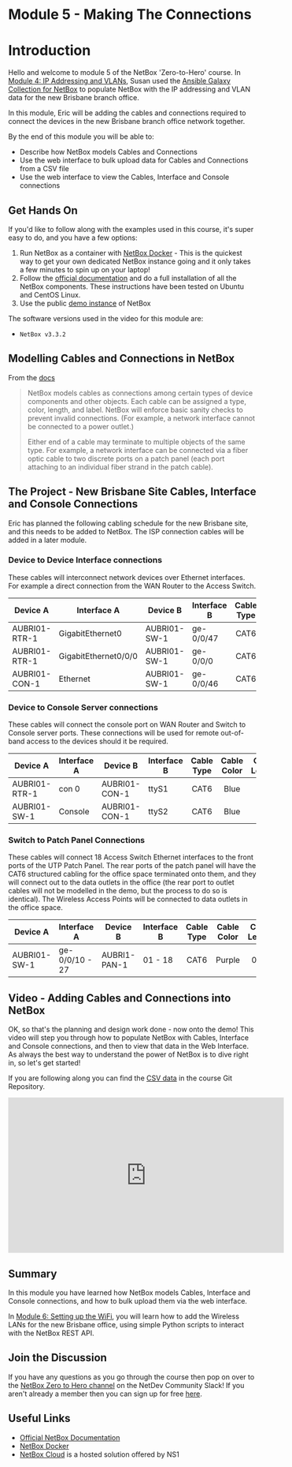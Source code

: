 # Module 5 - Making The Connections
# Introduction

Hello and welcome to module 5 of the NetBox 'Zero-to-Hero' course. In [Module 4: IP Addressing and VLANs](../4-ip-addressing-and-vlans/4-ip-addressing-and-vlans.md),  Susan used the [Ansible Galaxy Collection for NetBox](https://galaxy.ansible.com/netbox/netbox) to populate NetBox with the IP addressing and VLAN data for the new Brisbane branch office. 

In this module, Eric will be adding the cables and connections required to connect the devices in the new Brisbane branch office network together. 

By the end of this module you will be able to:
- Describe how NetBox models Cables and Connections
- Use the web interface to bulk upload data for Cables and Connections from a CSV file
- Use the web interface to view the Cables, Interface and Console connections

## Get Hands On
If you'd like to follow along with the examples used in this course, it's super easy to do, and you have a few options: 
1.  Run NetBox as a container with [NetBox Docker](https://github.com/netbox-community/netbox-docker) - This is the quickest way to get your own dedicated NetBox instance going and it only takes a few minutes to spin up on your laptop!
2.  Follow the [official documentation](https://docs.netbox.dev/en/stable/installation/) and do a full installation of all the NetBox components. These instructions have been tested on Ubuntu and CentOS Linux.
3.  Use the public [demo instance](https://demo.netbox.dev/) of NetBox   

The software versions used in the video for this module are: 
- `NetBox v3.3.2`

## Modelling Cables and Connections in NetBox

From the [docs](https://docs.netbox.dev/en/stable/features/devices-cabling/#cables)
>NetBox models cables as connections among certain types of device components and other objects. Each cable can be assigned a type, color, length, and label. NetBox will enforce basic sanity checks to prevent invalid connections. (For example, a network interface cannot be connected to a power outlet.)
>
>Either end of a cable may terminate to multiple objects of the same type. For example, a network interface can be connected via a fiber optic cable to two discrete ports on a patch panel (each port attaching to an individual fiber strand in the patch cable).

## The Project - New Brisbane Site Cables, Interface and Console Connections
Eric has planned the following cabling schedule for the new Brisbane site, and this needs to be added to NetBox. The ISP connection cables will be added in a later module. 

### Device to Device Interface connections
These cables will interconnect network devices over Ethernet interfaces. For example a direct connection from the WAN Router to the Access Switch.

| Device A | Interface A | Device B | Interface B | Cable Type | Cable Color | Cable Length 
| --- | --- | --- | --- | :---: | :---: | :---: |
| AUBRI01-RTR-1 | GigabitEthernet0 | AUBRI01-SW-1 | ge-0/0/47 | CAT6 | Red | 0.5M |
| AUBRI01-RTR-1 | GigabitEthernet0/0/0 | AUBRI01-SW-1 | ge-0/0/0 | CAT6 | Red | 0.5M | 
| AUBRI01-CON-1 | Ethernet | AUBRI01-SW-1 | ge-0/0/46 | CAT6 | Red | 0.5M |

### Device to Console Server connections
These cables will connect the console port on WAN Router and Switch to Console server ports. These connections will be used for remote out-of-band access to the devices should it be required.

| Device A | Interface A | Device B | Interface B | Cable Type | Cable Color | Cable Length 
| --- | --- | --- | --- | :---: | :---: | :---: |
| AUBRI01-RTR-1 | con 0 | AUBRI01-CON-1 | ttyS1 | CAT6 | Blue | 1M |
| AUBRI01-SW-1 | Console | AUBRI01-CON-1 | ttyS2 | CAT6 | Blue | 1M |

### Switch to Patch Panel Connections 
These cables will connect 18 Access Switch Ethernet interfaces to the front ports of the UTP Patch Panel. The rear ports of the patch panel will have the CAT6 structured cabling for the office space terminated onto them, and they will connect out to the data outlets in the office (the rear port to outlet cables will not be modelled in the demo, but the process to do so is identical). The Wireless Access Points will be connected to data outlets in the office space.

| Device A | Interface A | Device B | Interface B | Cable Type | Cable Color | Cable Length 
| --- | --- | --- | --- | :---: | :---: | :---: |
| AUBRI01-SW-1 | ge-0/0/10 - 27 | AUBRI1-PAN-1 | 01 - 18 | CAT6 | Purple | 0.5M
 
## Video - Adding Cables and Connections into NetBox
OK, so that's the planning and design work done - now onto the demo! This video will step you through how to populate NetBox with Cables, Interface and Console connections, and then to view that data in the Web Interface. As always the best way to understand the power of NetBox is to dive right in, so let's get started!

If you are following along you can find the [CSV data](https://github.com/netbox-community/netbox-zero-to-hero/tree/main/modules/5-making-the-connections/csv_data) in the course Git Repository. 

<iframe width="560" height="315" src="https://www.youtube.com/embed/FTjqGPS2oSo" title="YouTube video player" frameborder="0" allow="accelerometer; autoplay; clipboard-write; encrypted-media; gyroscope; picture-in-picture" allowfullscreen></iframe>

## Summary
In this module you have learned how NetBox models Cables, Interface and Console connections, and how to bulk upload them via the web interface. 

In [Module 6: Setting up the WiFi](../6-Setting-up-the-WiFi/6-Setting-up-the-WiFi.md), you will learn how to add the Wireless LANs for the new Brisbane office, using simple Python scripts to interact with the NetBox REST API. 

## Join the Discussion
If you have any questions as you go through the course then pop on over to the [NetBox Zero to Hero channel](https://netdev-community.slack.com/archives/C0453L6565C) on the NetDev Community Slack! If you aren't already a member then you can sign up for free [here](https://netdev.chat/).

## Useful Links
- [Official NetBox Documentation](https://docs.netbox.dev/en/stable/)
- [NetBox Docker](https://github.com/netbox-community/netbox-docker)
- [NetBox Cloud](https://www.getnetbox.io/) is a hosted solution offered by NS1